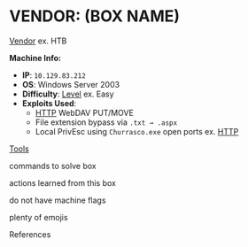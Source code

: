 # VENDOR: (BOX NAME)

[Vendor](Vendor) ex. HTB

**Machine Info:**
- **IP**: `10.129.83.212`
- **OS**: Windows Server 2003
- **Difficulty**: [Level](Level) ex. Easy
- **Exploits Used**:
  - [HTTP](HTTP) WebDAV PUT/MOVE
  - File extension bypass via `.txt → .aspx`
  - Local PrivEsc using `Churrasco.exe`
open ports ex.
[HTTP](HTTP)

[Tools](Tools)

commands to solve box

actions learned from this box


do not have machine flags


plenty of emojis


References